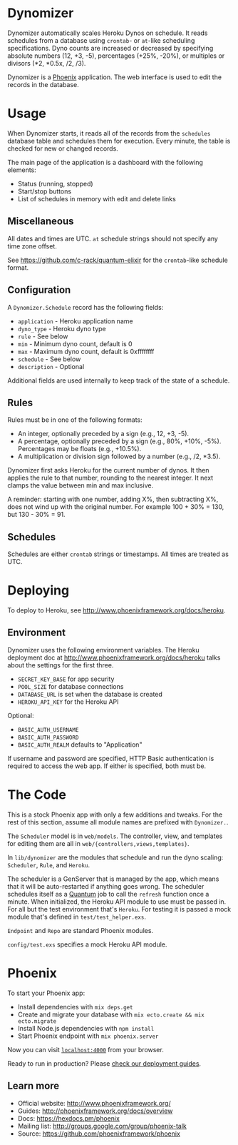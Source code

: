 # Dynomizer

Dynomizer automatically scales Heroku Dynos on schedule. It reads schedules
from a database using `crontab`- or `at`-like scheduling specifications.
Dyno counts are increased or decreased by specifying absolute numbers (12,
+3, -5), percentages (+25%, -20%), or multiples or divisors (*2, *0.5x, /2,
/3).

Dynomizer is a [Phoenix](http://www.phoenixframework.org/) application. The
web interface is used to edit the records in the database.

# Usage

When Dynomizer starts, it reads all of the records from the `schedules`
database table and schedules them for execution. Every minute, the table is
checked for new or changed records.

The main page of the application is a dashboard with the following elements:
- Status (running, stopped)
- Start/stop buttons
- List of schedules in memory with edit and delete links

## Miscellaneous

All dates and times are UTC. `at` schedule strings should not specify any
time zone offset.

See https://github.com/c-rack/quantum-elixir for the `crontab`-like schedule
format.

## Configuration

A `Dynomizer.Schedule` record has the following fields:

- `application` - Heroku application name
- `dyno_type` - Heroku dyno type
- `rule` - See below
- `min` - Minimum dyno count, default is 0
- `max` - Maximum dyno count, default is 0xffffffff
- `schedule` - See below
- `description` - Optional

Additional fields are used internally to keep track of the state of a
schedule.

## Rules

Rules must be in one of the following formats:

- An integer, optionally preceded by a sign (e.g., 12, +3, -5).
- A percentage, optionally preceded by a sign (e.g., 80%, +10%, -5%).
  Percentages may be floats (e.g., +10.5%).
- A multiplication or division sign followed by a number (e.g., /2, *3.5).

Dynomizer first asks Heroku for the current number of dynos. It then applies
the rule to that number, rounding to the nearest integer. It next clamps the
value between min and max inclusive.

A reminder: starting with one number, adding X%, then subtracting X%, does
not wind up with the original number. For example 100 + 30% = 130, but 130 -
30% = 91.

## Schedules

Schedules are either `crontab` strings or timestamps. All times are treated
as UTC.

# Deploying

To deploy to Heroku, see http://www.phoenixframework.org/docs/heroku.

## Environment

Dynomizer uses the following environment variables. The Heroku deployment
doc at http://www.phoenixframework.org/docs/heroku talks about the settings
for the first three.

- `SECRET_KEY_BASE` for app security
- `POOL_SIZE` for database connections
- `DATABASE_URL` is set when the database is created
- `HEROKU_API_KEY` for the Heroku API

Optional:

- `BASIC_AUTH_USERNAME`
- `BASIC_AUTH_PASSWORD`
- `BASIC_AUTH_REALM` defaults to "Application"

If username and password are specified, HTTP Basic authentication is
required to access the web app. If either is specified, both must be.

# The Code

This is a stock Phoenix app with only a few additions and tweaks. For the
rest of this section, assume all module names are prefixed with
`Dynomizer.`.

The `Scheduler` model is in `web/models`. The controller, view, and
templates for editing them are all in `web/{controllers,views,templates}`.

In `lib/dynomizer` are the modules that schedule and run the dyno scaling:
`Scheduler`, `Rule`, and `Heroku`.

The scheduler is a GenServer that is managed by the app, which means that it
will be auto-restarted if anything goes wrong. The scheduler schedules
itself as a [Quantum](https://github.com/c-rack/quantum-elixir) job to call
the `refresh` function once a minute. When initialized, the Heroku API
module to use must be passed in. For all but the test environment that's
`Heroku`. For testing it is passed a mock module that's defined in
`test/test_helper.exs`.

`Endpoint` and `Repo` are standard Phoenix modules.

`config/test.exs` specifies a mock Heroku API module.

# Phoenix

To start your Phoenix app:

  * Install dependencies with `mix deps.get`
  * Create and migrate your database with `mix ecto.create && mix ecto.migrate`
  * Install Node.js dependencies with `npm install`
  * Start Phoenix endpoint with `mix phoenix.server`

Now you can visit [`localhost:4000`](http://localhost:4000) from your browser.

Ready to run in production? Please [check our deployment guides](http://www.phoenixframework.org/docs/deployment).

## Learn more

  * Official website: http://www.phoenixframework.org/
  * Guides: http://phoenixframework.org/docs/overview
  * Docs: https://hexdocs.pm/phoenix
  * Mailing list: http://groups.google.com/group/phoenix-talk
  * Source: https://github.com/phoenixframework/phoenix
